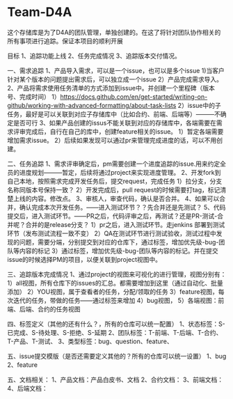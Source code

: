 # Team-D4A
这个存储库是为了D4A的团队管理，单独创建的。在这了将针对团队协作相关的所有事项进行追踪。保证本项目的顺利开展

目标
1、追踪功能上线
2、任务完成情况
3、追踪版本交付情况。


一、需求追踪
1、产品导入需求，可以是一个issue，也可以是多个issue 
  1)当客户针对某个版本的问题提出需求后，可以独立成一个issue
  2）产品完成需求导入。
2、产品将需求使用任务清单的方式添加到issue中。并创建一个里程碑（版本号、完成时间）
  1）https://docs.github.com/en/get-started/writing-on-github/working-with-advanced-formatting/about-task-lists
  2）issue中的子任务，最好是可以关联到对应子存储库中（比如合约、前端、后端等）———不确定是否可行
3、如果产品创建的issus不能关联到对应的存储库中，各端需要在需求评审完成后，自行在自己的库中，创建feature相关的issue。
  1）暂定各端需要增加需求issue。
  2）后续如果发现可以通过pr来管理完成进度的话，可以不用创建。


二、任务追踪
1、需求评审确定后，pm需要创建一个进度追踪的issue.用来约定全员的进度规划———暂定，后续将通过project来实现进度管理。
2、开发fork到自己本地，按照需求完成开发任务后，提交request，完成任务
   1）拉分支，分支名称同版本号保持一致？
   2）开发完成后，pull request的时候需要打tag，标记清楚上线的内容。修改点。
3、审核人，审查代码，确认是否合并。
4、如果可以合并，确认完成本次开发任务。——进入测试环节？？先合并还是先测试？
5、代码提交后，进入测试环节。——PR之后，代码评审之后，再测试？还是PR-测试-合并呢？合并的是release分支？
   1）pr之后，进入测试环节。走jenkins 部署到测试环节（发布测试流程一致不变）
   2）QA在测试环节进行测试验收，测试过程中发现的问题，需要分端，分别提交到对应的仓库下，通过标签，增加优先级-bug-团队等内容的标记
   3）通过标签，增加优先级-bug-团队等内容的标记。并在提交issue的时候选择PM的项目，以便关联到project视图中。


三、追踪版本完成情况
1、通过project的视图来可视化的进行管理，视图分别有：
   1）all视图，所有仓库下的issues的汇总。都需要增加到这里（通过自动化、批量添加）
   2）YOU视图，属于查看者的任务，分配/领取的任务
   3）feature视图，每次迭代的任务，带做的任务——通过标签来增加
   4）bug视图，
   5）各端视图：前端、后端、合约的任务视图


四、标签定义（其他的还有什么？，所有的仓库可以统一配置）
1、状态标签：S-已完成、S-待处理、S-拒绝、S-延期
2、团队标签：T-前端、T-后端、T-合约、T-产品、T-测试、
3、类型标签：bug、question、feature、


五、issue提交模版（是否还需要定义其他的？所有的仓库可以统一设置）
1、bug
2、feature


五、文档相关：
1、产品文档：产品白皮书、文档
2、合约文档：
3、前端文档：
4、后端文档：



